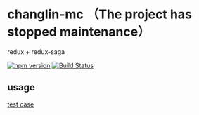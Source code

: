 # changlin-mc     （The project has stopped maintenance）
redux + redux-saga

[![npm version](https://img.shields.io/npm/v/changlin-mc.svg)](https://www.npmjs.com/package/changlin-mc) [![Build Status](https://travis-ci.org/changlin-cn/changlin-mc.svg?branch=master)](https://travis-ci.org/changlin-cn/changlin-mc)


## usage

[test case](https://github.com/changlin-cn/changlin-mc/tree/master/test)

